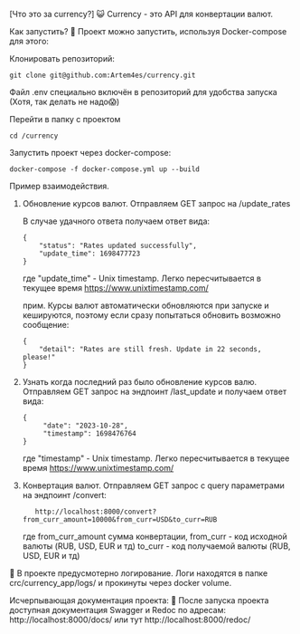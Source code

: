 [Что это за currency?] 😺
Currency - это API для конвертации валют.

Как запустить? 👾
Проект можно запустить, используя Docker-compose для этого:

Клонировать репозиторий:

```
git clone git@github.com:Artem4es/currency.git
```
Файл .env специально включён в репозиторий для удобства запуска (Хотя, так делать не надо😱)

Перейти в папку с проектом
```
cd /currency
```

Запустить проект через docker-compose:

```
docker-compose -f docker-compose.yml up --build
```

Пример взаимодействия.

1. Обновление курсов валют. Отправляем GET запрос на /update_rates
    
    В случае удачного ответа получаем ответ вида:
    
    ```
    {
        "status": "Rates updated successfully",
        "update_time": 1698477723
    }
    ```
   где "update_time" - Unix timestamp. Легко пересчитывается в текущее время https://www.unixtimestamp.com/

    прим. Курсы валют автоматически обновляются при запуске и кешируются, поэтому если сразу попытаться обновить возможно сообщение:
    
    ```
    {
        "detail": "Rates are still fresh. Update in 22 seconds, please!"
    }
    ```

2. Узнать когда последний раз было обновление курсов валю. Отправляем GET запрос на эндпоинт /last_update и получаем ответ вида:
   
   ```
   {
        "date": "2023-10-28",
        "timestamp": 1698476764
   }
   ```
    где "timestamp" - Unix timestamp. Легко пересчитывается в текущее время https://www.unixtimestamp.com/


3. Конвертация валют. Отправляем GET запрос с query параметрами на эндпоинт /convert:
   
   ```
      http://localhost:8000/convert?from_curr_amount=10000&from_curr=USD&to_curr=RUB
   ```
    где from_curr_amount cумма конвертации,
    from_curr - код исходной валюты (RUB, USD, EUR и тд)
    to_curr -  код получаемой валюты (RUB, USD, EUR и тд)

📜 В проекте предусмотерно логирование. Логи находятся в папке crc/currency_app/logs/ и прокинуты через docker volume.

Исчерпывающая документация проекта: 📘
После запуска проекта доступная документация Swagger и Redoc по адресам: http://localhost:8000/docs/ или тут http://localhost:8000/redoc/
